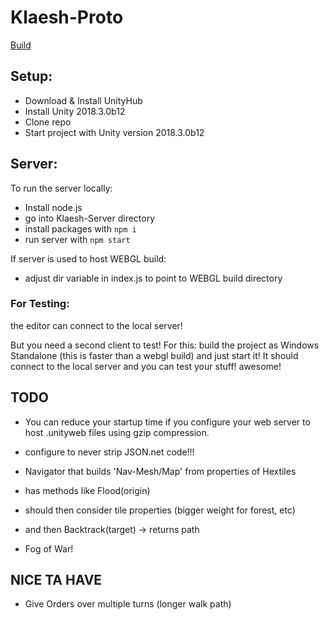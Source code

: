 # Klaesh-Proto

[Build](https://kruzifix.github.io/Klaesh-Proto-Build/)

## Setup:
- Download & Install UnityHub
- Install Unity 2018.3.0b12
- Clone repo
- Start project with Unity version 2018.3.0b12

## Server:
To run the server locally:
- Install node.js
- go into Klaesh-Server directory
- install packages with `npm i`
- run server with `npm start`

If server is used to host WEBGL build:
- adjust dir variable in index.js to point to WEBGL build directory

### For Testing:
the editor can connect to the local server!

But you need a second client to test!
For this: build the project as Windows Standalone (this is faster than a webgl build) and just start it!
It should connect to the local server and you can test your stuff! awesome!


## TODO
- You can reduce your startup time if you configure your web server to host .unityweb files using gzip compression.

- configure to never strip JSON.net code!!!

- Navigator that builds 'Nav-Mesh/Map' from properties of Hextiles
- has methods like Flood(origin)
- should then consider tile properties (bigger weight for forest, etc)
- and then Backtrack(target) -> returns path

- Fog of War!

## NICE TA HAVE
- Give Orders over multiple turns (longer walk path)